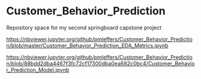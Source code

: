 # Customer_Behavior_Prediction
Repository space for my second springboard capstone project


https://nbviewer.jupyter.org/github/pmleffers/Customer_Behavior_Prediction/blob/master/Customer_Behavior_Prediction_EDA_Metrics.ipynb

https://nbviewer.jupyter.org/github/pmleffers/Customer_Behavior_Prediction/blob/88bdd2dba4467f3fc72cf17300dba0ea682c0bc4/Customer_Behavior_Prediction_Model.ipynb
